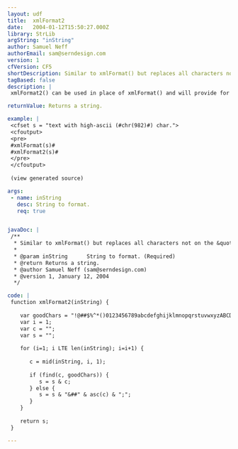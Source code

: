```yaml
---
layout: udf
title:  xmlFormat2
date:   2004-01-12T15:50:27.000Z
library: StrLib
argString: "inString"
author: Samuel Neff
authorEmail: sam@serndesign.com
version: 1
cfVersion: CF5
shortDescription: Similar to xmlFormat() but replaces all characters not on the &quot;good&quot; list as opposed to characters specifically on the &quot;bad&quot; list.
tagBased: false
description: |
 xmlFormat2() can be used in place of xmlFormat() and will provide for a safer replacement including characters not caught by xmlFormat.

returnValue: Returns a string.

example: |
 <cfset s = "text with high-ascii (#chr(982)#) char.">
 <cfoutput>
 <pre>
 #xmlFormat(s)#
 #xmlFormat2(s)#
 </pre>
 </cfoutput>
 
 (view generated source)

args:
 - name: inString
   desc: String to format.
   req: true


javaDoc: |
 /**
  * Similar to xmlFormat() but replaces all characters not on the &quot;good&quot; list as opposed to characters specifically on the &quot;bad&quot; list.
  * 
  * @param inString      String to format. (Required)
  * @return Returns a string. 
  * @author Samuel Neff (sam@serndesign.com) 
  * @version 1, January 12, 2004 
  */

code: |
 function xmlFormat2(inString) {
    
    var goodChars = "!@##$%^*()0123456789abcdefghijklmnopqrstuvwxyzABCDEFGHIJKLMNOPQRSTUVWXYZ`~[]{};:,./?\| -_=+#chr(13)##chr(10)##chr(9)#";
    var i = 1;
    var c = "";     
    var s = "";
    
    for (i=1; i LTE len(inString); i=i+1) {
       
       c = mid(inString, i, 1);
       
       if (find(c, goodChars)) {
          s = s & c;
       } else {
          s = s & "&##" & asc(c) & ";";
       }
    }
    
    return s;
 }

---
```


